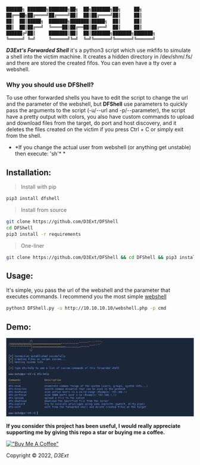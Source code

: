 ```
██████╗ ███████╗███████╗██╗  ██╗███████╗██╗     ██╗     
██╔══██╗██╔════╝██╔════╝██║  ██║██╔════╝██║     ██║     
██║  ██║█████╗  ███████╗███████║█████╗  ██║     ██║     
██║  ██║██╔══╝  ╚════██║██╔══██║██╔══╝  ██║     ██║     
██████╔╝██║     ███████║██║  ██║███████╗███████╗███████╗
╚═════╝ ╚═╝     ╚══════╝╚═╝  ╚═╝╚══════╝╚══════╝╚══════╝                      
```

***D3Ext's Forwarded Shell*** it's a python3 script which use mkfifo to simulate a shell into the victim machine.
It creates a hidden directory in /dev/shm/.fs/ and there are stored the created fifos. You can even have a tty over a webshell.

### Why you should use DFShell?
To use other forwarded shells you have to edit the script to change the url and the parameter of the webshell, but **DFShell** use parameters to quickly pass the arguments to the script (-u/--url and -p/--parameter), the script have a pretty output with colors, you also have custom commands to upload and download files from the target, do port and host discovery, and it deletes the files created on the victim if you press Ctrl + C or simply exit from the shell.

* \*If you change the actual user from webshell (or anything get unstable) then execute: 'sh'\* *

## Installation:

> Install with pip
```sh
pip3 install dfshell
```

> Install from source
```sh
git clone https://github.com/D3Ext/DFShell
cd DFShell
pip3 install -r requirements
```

> One-liner
```sh
git clone https://github.com/D3Ext/DFShell && cd DFShell && pip3 install -r requirements
```

## Usage:

It's simple, you pass the url of the webshell and the parameter that executes commands.
I recommend you the most simple [webshell](https://github.com/D3Ext/DFShell/blob/main/webshell.php)

```sh
python3 DFShell.py -u http://10.10.10.10/webshell.php -p cmd
```

## Demo:

<img src="https://raw.githubusercontent.com/D3Ext/DFShell/main/images/DFShell.png">

**If you consider this project has been useful, I would really appreciate supporting me by giving this repo a star or buying me a coffee.**

[!["Buy Me A Coffee"](https://www.buymeacoffee.com/assets/img/custom_images/orange_img.png)](https://www.buymeacoffee.com/d3ext)

Copyright © 2022, *D3Ext*

